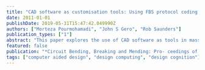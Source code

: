 ```yaml
---
title: "CAD software as customisation tools: Using FBS protocol coding scheme to understand the behaviour of mass customisers"
date: 2011-01-01
publishDate: 2019-05-31T15:47:42.049990Z
authors: ["Morteza Pourmohamadi", "John S Gero", "Rob Saunders"]
publication_types: ["1"]
abstract: "This paper explores the use of CAD software as tools in mass customisation systems and discusses using protocol study methods to analyse the interactions between customers and customisation tools. Current uses of CAD software as customisation tools will be presented. The use of the Function-Behaviour-Structure coding scheme to analyse protocols from customisation sessions is discussed. A protocol from Puma footwear customisation is analysed using the LINKOgrapher software and the results presented. The paper concludes with a discussion on the utility of computational support tools to study designers/customers utilizing CAD tools for mass customisation."
featured: false
publication: "*Circuit Bending, Breaking and Mending: Pro- ceedings of the 16th International Conference on Computer-Aided Architectural Design Research in Asia CAADRIA 2011*"
tags: ["computer aided design", "design computing", "design cognition"]
---
```


